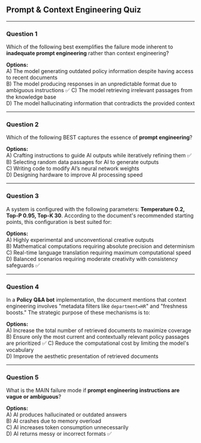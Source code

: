 ## Prompt & Context Engineering Quiz
---

### Question 1
Which of the following best exemplifies the failure mode inherent to **inadequate prompt engineering** rather than context engineering?  

**Options:**  
A) The model generating outdated policy information despite having access to recent documents  
B) The model producing responses in an unpredictable format due to ambiguous instructions  ✅
C) The model retrieving irrelevant passages from the knowledge base  
D) The model hallucinating information that contradicts the provided context  

---

### Question 2
Which of the following BEST captures the essence of **prompt engineering**?  

**Options:**  
A) Crafting instructions to guide AI outputs while iteratively refining them  ✅
B) Selecting random data passages for AI to generate outputs  
C) Writing code to modify AI’s neural network weights  
D) Designing hardware to improve AI processing speed  

---

### Question 3
A system is configured with the following parameters: **Temperature 0.2, Top-P 0.95, Top-K 30**. According to the document's recommended starting points, this configuration is best suited for:  

**Options:**  
A) Highly experimental and unconventional creative outputs  
B) Mathematical computations requiring absolute precision and determinism  
C) Real-time language translation requiring maximum computational speed   
D) Balanced scenarios requiring moderate creativity with consistency safeguards ✅

---

### Question 4
In a **Policy Q&A bot** implementation, the document mentions that context engineering involves "metadata filters like `department=HR`" and "freshness boosts." The strategic purpose of these mechanisms is to:  

**Options:**  
A) Increase the total number of retrieved documents to maximize coverage  
B) Ensure only the most current and contextually relevant policy passages are prioritized  ✅
C) Reduce the computational cost by limiting the model's vocabulary  
D) Improve the aesthetic presentation of retrieved documents  

---

### Question 5
What is the MAIN failure mode if **prompt engineering instructions are vague or ambiguous**?  

**Options:**  
A) AI produces hallucinated or outdated answers  
B) AI crashes due to memory overload  
C) AI increases token consumption unnecessarily  
D) AI returns messy or incorrect formats  ✅
